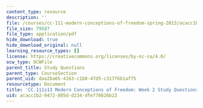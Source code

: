 ```yaml
---
content_type: resource
description: ''
file: /courses/cc-111-modern-conceptions-of-freedom-spring-2013/acacc1b29472805dd234dfe776626b23_MITCC_111F12_Week3Ques.pdf
file_size: 79587
file_type: application/pdf
hide_download: true
hide_download_original: null
learning_resource_types: []
license: https://creativecommons.org/licenses/by-nc-sa/4.0/
ocw_type: OCWFile
parent_title: Study Questions
parent_type: CourseSection
parent_uid: daa2ba65-4163-c1b8-47d5-c317f6b1af75
resourcetype: Document
title: 'CC.111s13 Modern Conceptions of Freedom: Week 2 Study Questions'
uid: acacc1b2-9472-805d-d234-dfe776626b23
---
```

